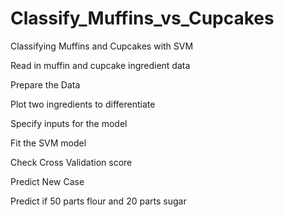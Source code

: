 # Classify_Muffins_vs_Cupcakes

Classifying Muffins and Cupcakes with SVM

Read in muffin and cupcake ingredient data

Prepare the Data

Plot two ingredients to differentiate

Specify inputs for the model

Fit the SVM model

Check Cross Validation score

Predict New Case

Predict if 50 parts flour and 20 parts sugar

